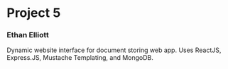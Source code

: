 # Project 5
### Ethan Elliott

Dynamic website interface for document storing web app.
Uses ReactJS, Express.JS, Mustache Templating, and MongoDB.